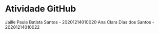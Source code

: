 # Atividade GitHub
Jaille Paula Batista Santos - 20201214010020
Ana Clara Dias dos Santos - 20201214010022
